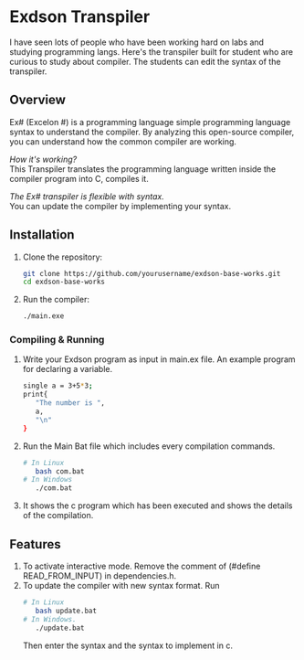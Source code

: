 # Exdson Transpiler

I have seen lots of people who have been working hard on labs and studying programming langs. Here's the transpiler built for student who are curious to study about compiler. The students can edit the syntax of the transpiler.


## Overview
Ex# (Excelon #) is a programming language simple programming language syntax to understand the compiler. By analyzing this open-source compiler, you can understand how the common compiler are working. 

*How it's working?*  
This Transpiler translates the programming language written inside the compiler program into C, compiles it.

*The Ex# transpiler is flexible with syntax.*  
You can update the compiler by implementing your syntax. 


## Installation
1. Clone the repository:
   ```sh
   git clone https://github.com/yourusername/exdson-base-works.git
   cd exdson-base-works
   ```
2. Run the compiler:
   ```sh
   ./main.exe
   ```

### Compiling & Running
1. Write your Exdson program as input in main.ex file.
   An example program for declaring a variable.
   ```sh
   single a = 3+5*3;
   print{
      "The number is ",
      a,
      "\n"
   }
   ```

2. Run the Main Bat file which includes every compilation commands.
   ```sh
   # In Linux
      bash com.bat
   # In Windows
      ./com.bat
   ```
3. It shows the c program which has been executed and shows the details of the compilation.


## Features
1. To activate interactive mode. Remove the comment of (#define READ_FROM_INPUT) in dependencies.h.
2. To update the compiler with new syntax format. Run
   ```sh
   # In Linux
      bash update.bat
   # In Windows.
      ./update.bat
   ```
   Then enter the syntax and the syntax to implement in c.

